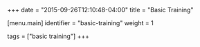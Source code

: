 +++
date = "2015-09-26T12:10:48-04:00"
title = "Basic Training"

[menu.main]
  identifier = "basic-training"
  weight = 1

tags = ["basic training"]
+++
